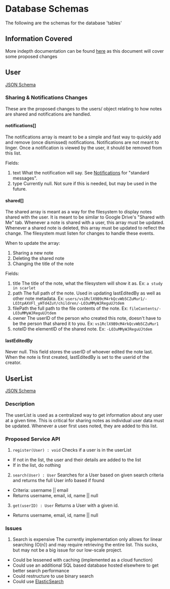 # Database Schemas
The following are the schemas for the database 'tables'

## Information Covered
More indepth documentation can be found [here](/electron/documentation/DatabaseSchemas.md) as this document will cover some proposed changes

## User
[JSON Schema](user.schema.json)

### Sharing & Notifications Changes
These are the proposed changes to the users/ object relating to how notes are shared and notifications are handled.

#### notifications[]
The notifications array is meant to be a simple and fast way to quickly add and remove (once dismissed) notifications. Notifications are not meant to linger. Once a notification is viewed by the user, it should be removed from this list. 

Fields:
1. text
What the notification will say. See [Notifications](Notifications.md) for "standard messages".
2. type
Currently null. Not sure if this is needed, but may be used in the future.

#### shared[]
The shared array is meant as a way for the filesystem to display notes shared with the user. It is meant to be similar to Google Drive's "Shared with Me" tab. Whenever a note is shared with a user, this array must be updated. Whenever a shared note is deleted, this array must be updated to reflect the change. The filesystem must listen for changes to handle these events.

When to update the array:
1. Sharing a new note
2. Deleting the shared note
3. Changing the title of the note

Fields:
1. title
The title of the note, what the filesystem will show it as.
Ex: `a study in scarlet`
2. path
The full path of the note. Used in updating lastEditedBy as well as other note metadata.
Ex: `users/vs1RclX9B9cM4rkQcvWb5CZuMur1/-LO3tpAXVFl_yHTd4ZuY/children/-LO3uMMyWJReguUJtdem`
3. filePath
the full path to the file contents of the note.
Ex: `fileContents/-LO3uMMyWJReguUJtdem`
4. owner
The userID of the person who created this note, doesn't have to be the person that shared it to you.
Ex: `vs1RclX9B9cM4rkQcvWb5CZuMur1`
5. noteID
the elementID of the shared note.
Ex: `-LO3uMMyWJReguUJtdem`

#### lastEditedBy
Never null. This field stores the userID of whoever edited the note last. When the note is first created, lastEditedBy is set to the userid of the creator. 

## UserList
[JSON Schema](userList.schema.json)

### Description
The userList is used as a centralized way to get information about any user at a given time. This is critical for sharing notes as individual user data must be updated. Whenever a user first uses noted, they are added to this list.

### Proposed Service API
1. `register(User) : void`
Checks if a user is in the userList
- If not in the list, the user and their details are added to the list
- If in the list, do nothing
2. `search(User) : User`
Searches for a User based on given search criteria and returns the full User info based if found
- Criteria: username || email
- Returns username, email, id, name || null
3. `get(userID) : User`
Returns a User with a given id.
- Returns username, email, id, name || null

### Issues
1. Search is expensive
The currently implementation only allows for linear searching (O(n)) and may require retrieving the entire list. This sucks, but may not be a big issue for our low-scale project.
- Could be lessened with caching (implemented as a cloud function)
- Could use an additional SQL based database hosted elsewhere to get better search performance
- Could restructure to use binary search
- Could use [ElasticSearch](https://www.elastic.co/products/elasticsearch)
